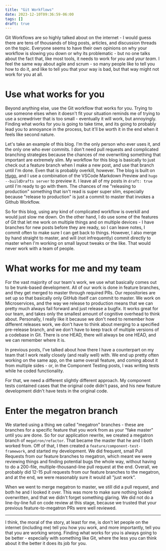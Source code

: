 ```yaml
---
title: "Git Workflows"
date: 2023-12-10T09:36:59-06:00
tags: []
draft: true
---
```


Git Workflows are so highly talked about on the internet - I would guess there are tens of thousands of blog posts, articles, and discussion threads on the topic.  Everyone seems to have their own opinions on why your workflow is slowing you down or why its problematic - but no one talks about the fact that, like most tools, it needs to work for _you_ and _your team_.  I feel the same way about agile and scrum - so many people like to tell you how to do it, and like to tell you that your way is bad, but that way might not work for you at all.

<!--more-->

# Use what works for you

Beyond anything else, use the Git workflow that works for you.  Trying to use someone elses when it doesn't fit your situation reminds me of trying to use a screwdriver that is too small - eventually it will work, but annoyingly.  Finding what works for you is going to take time, and its going to probably lead you to annoyance in the process, but it'll be worth it in the end when it feels like second nature.

Let's take an example of this blog.  I'm the only person who ever uses it, and the only one who ever commits.  I don't need pull requests and complicated branching strategies because the chances of me overwriting something that important are extremely slim.  My workflow for this blog is basically to just check out a feature branch when I make a new post, and use that branch until I'm done.  Even that is probably overkill, however. The blog is built on [Hugo](https://gohugo.io/), and I use a combination of the VSCode Markdown Preview and `hugo --buildDrafts server` to preview it.  I leave all of my posts in `draft: true` until I'm ready to go with them.  The chances of me "releasing to production" something that isn't read is super super slim, especially because "release to production" is just a commit to master that invokes a Github Workflow.

So for this blog, using any kind of complicated workflow is overkill and would just slow me down.  On the other hand, I do use some of the features of Git that let me work on multiple things and on multiple devices - I have branches for new posts before they are ready, so I can leave notes, I commit often to make sure I can get back to things. However, I also merge by hand straight to master, and will (not infrequently) commit directly to master when I'm working on small layout tweaks or the like.  That would never work with a team of people.

# What works for me and my team

For the vast majority of our team's work, we use what basically comes out to be trunk-based development.  All of our work is done in feature branches, and they get merged to master through required PRs.  Our repositories are set up so that basically only GitHub itself can commit to master.  We work on Microservices, and the way we release to production means that we can pretty much always fail forward and just release a bugfix.  It works great for our team, and takes only the smallest amount of cognitive overhead to think about.  Personally, I really like it because we don't need to remember how different releases work, we don't have to think about merging to a specified pre-release branch, and we don't have to keep track of multiple versions of a codebase in Git.  There is one HEAD, there will always be one HEAD, and we can remember where it is.


In previous posts, I've talked about how there I have a counterpart on my team that I work really closely (and really well) with.  We end up pretty often working on the same app, on the same overall feature, and coming about it from multiple sides - or, in the Component Testing posts, I was writing tests while he coded functionality.  


For that, we need a different slightly different approach.  My component tests contained cases that the original code didn't pass, and his new feature development didn't have tests in the original code.  

# Enter the megatron branch

We started using a thing we called "megatron" branches - these are branches for a specific feature that you work from as your "fake master" until you are done.  So for our application rewrite, we created a megatron branch of `megatron/refactor`.  That became the master that he and I both worked from.  Off of that, I then created a `feature/component-test-framework`, and started my development.  We did frequent, small Pull Requests from our feature branches to megatron, which meant we were reviewing things and finding potential bugs the whole way, without having to do a 200-file, multiple-thousand-line pull request at the end.  Overall, we probably did 12-15 pull requests from our feature branches to the megatron, and at the end, we were reasonably sure it would all "just work".  

When we went to merge megatron to master, we still did a pull request, and both he and I looked it over. This was more to make sure nothing looked overwritten, and that we didn't forget something glaring.  We did not do a line-by-line full on code review at this stage, because we trusted that your previous feature-to-megatron PRs were well reviewed.  

------------

I think, the moral of the story, at least for me, is don't let people on the internet (including me) tell you how you work, and more importantly, tell you that you are working wrong.  Finding what works for you is always going to be better - especially with something like Git, where the less you can think about it the better it does its job for you.
